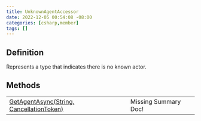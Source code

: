 ```yaml
---
title: UnknownAgentAccessor
date: 2022-12-05 00:54:08 -08:00
categories: [csharp,member]
tags: []
---
```


## Definition

Represents a type that indicates there is no known actor.

## Methods
<table><tr><td><!--/posts/csharp.member.entitydb.common.agents.unknownagentaccessor.getagentasync/--><a href='#'>GetAgentAsync(String, CancellationToken)</a></td><td>Missing Summary Doc!</td></tr></table>
